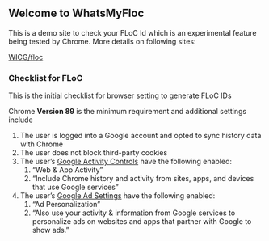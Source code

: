## Welcome to WhatsMyFloc

This is a demo site to check your FLoC Id which is an experimental feature being tested by Chrome.
More details on following sites:

[WICG/floc](https://github.com/WICG/floc)


### Checklist for FLoC

This is the initial checklist for browser setting to generate FLoC IDs


Chrome **Version 89** is the minimum requirement and additional settings include

1. The user is logged into a Google account and opted to sync history data with Chrome
1. The user does not block third-party cookies
1. The user’s [Google Activity Controls](https://myaccount.google.com/activitycontrols) have the following enabled:
    1. “Web & App Activity”
    1. “Include Chrome history and activity from sites, apps, and devices that use Google services”
1. The user’s [Google Ad Settings](https://adssettings.google.com/) have the following enabled:
    1. “Ad Personalization”
    1. “Also use your activity & information from Google services to personalize ads on websites and apps that partner with Google to show ads.” 


<script src="{{ site.baseurl }}/js/floc.js"></script>
